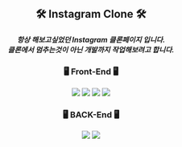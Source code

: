 <div align="center">
    <h2>🛠 Instagram Clone 🛠</h2>
    <h5>
        항상 해보고싶었던 Instagram 클론페이지 입니다.<br>
        클론에서 멈추는것이 아닌 개발까지 작업해보려고 합니다.
    </h5>
    <h3>🖥 Front-End 🖥</h3>
    <p>
       <img src="https://img.shields.io/badge/HTML5-E34F26?style=for-the-badge&logo=Html5&logoColor=white">
       <img src="https://img.shields.io/badge/CSS-1572B6?style=for-the-badge&logo=CSS&logoColor=white">
       <img src="https://img.shields.io/badge/JavaScript-F7DF1E?style=for-the-badge&logo=Javascript&logoColor=white">
       <img src="https://img.shields.io/badge/Jquery-0769AD?style=for-the-badge&logo=Jquery&logoColor=white">
    </p>
     <h3>🖥 BACK-End 🖥</h3>
     <p>
        <img src="https://img.shields.io/badge/Node.js-339933?style=for-the-badge&logo=Node.js&logoColor=white">
        <img src="https://img.shields.io/badge/Mysql-4479A1?style=for-the-badge&logo=mysql&logoColor=white">
     </p>
</div>